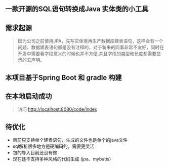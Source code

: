 ## 一款开源的SQL语句转换成Java 实体类的小工具
## 需求起源
> 因为公司之前使用JPA，先写实体类再生产数据库建表语句，这样会有一个问题，数据建表语句都是没有注释的，对于新来的同事非常不友好，同时在开发中需要看字段意义的时候也并不方便,并且字段的类型和长度都需要显示的去声明。

## 本项目基于Spring Boot 和 gradle 构建
## 在本地启动成功
> 访问 [http://localhost:8080/code/index](http://localhost:8080/code/index)

## 待优化
- 目前只支持单个建表语句，生成的文件也是单个的java文件
- sql解析很多地方是硬编码的，需要更灵活
- 包的导入目前还没有做
- 现在还不支持多种风格的代码生成 (jpa、mybatis)
